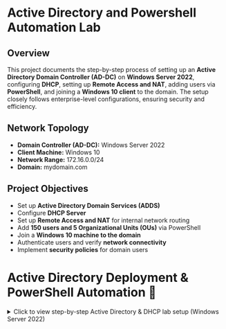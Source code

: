 # Active Directory and Powershell Automation Lab

## **Overview**
This project documents the step-by-step process of setting up an **Active Directory Domain Controller (AD-DC)** on **Windows Server 2022**, configuring **DHCP**, setting up **Remote Access and NAT**, adding users via **PowerShell**, and joining a **Windows 10 client** to the domain. The setup closely follows enterprise-level configurations, ensuring security and efficiency.

## **Network Topology**
- **Domain Controller (AD-DC):** Windows Server 2022
- **Client Machine:** Windows 10
- **Network Range:** 172.16.0.0/24
- **Domain:** mydomain.com

## **Project Objectives**
- Set up **Active Directory Domain Services (ADDS)**
- Configure **DHCP Server**
- Set up **Remote Access and NAT** for internal network routing
- Add **150 users and 5 Organizational Units (OUs)** via PowerShell
- Join a **Windows 10 machine to the domain**
- Authenticate users and verify **network connectivity**
- Implement **security policies** for domain users

# Active Directory Deployment & PowerShell Automation 🚀

<details>
<summary>Click to view step-by-step Active Directory & DHCP lab setup (Windows Server 2022)</summary>

### 🛠️ Step-by-Step Lab Setup: AD DS, DHCP, and User Provisioning on Windows Server 2022

---

#### 1. 🖥️ Prepare the Virtual Machine
- Create a VM (VMware or VirtualBox)  
- Specs: 2 CPUs, 2 GB RAM, 20 GB disk  
- Mount the Windows Server 2022 ISO  
- Boot and install the OS

---

#### 2. ⚙️ Install Windows Server 2022
- Choose: **Standard Evaluation (Desktop Experience)**
- Accept license terms, choose Custom install
- Install on “Drive0 Unallocated Space”
- Set strong Administrator password after reboot

---

#### 3. 🌐 Configure Network Adapters
- Add **two** NICs:
  - External (NAT or Bridged): for internet access
  - Internal: for isolated lab network
- Rename adapters in Windows
- Set static IP for Internal adapter (e.g., `10.10.10.5/24`)
- Set DNS to `127.0.0.1` or self IP; leave gateway blank

---

#### 4. 🧾 Rename Server and Reboot
- Rename server to `DC01`
- Reboot to apply changes

---

#### 5. 🧷 Optional: Take a Snapshot
- Snapshot VM before installing roles
- Helpful for rollback if configuration fails

---

#### 6. 🛡️ Install & Promote AD DS
- Open **Server Manager → Manage → Add Roles and Features**
- Install **Active Directory Domain Services**
- After install, promote to domain controller
  - Select: **Add new forest**
  - Domain: `yourdomain.local`
  - Set DSRM password
- Reboot after promotion

---

#### 7. 📡 Install and Configure DHCP
- Install DHCP role via Server Manager or PowerShell:
  ```powershell
  Install-WindowsFeature DHCP -IncludeManagementTools
  netsh dhcp add securitygroups
  Restart-Service dhcpserver
  Add-DhcpServerInDC -DnsName "DC01.yourdomain.local" -IPAddress 10.10.10.5

  
- **I walk through the full setup of an Active Directory environment using Windows Server 2022 and PowerShell automation.**  
- **From installing AD-DC to configuring users and OUs, it's all covered step by step!**

---


## **1. Setting Up Active Directory Domain Controller (AD-DC)**
1. **Launch Windows Server 2022 VM**
2. **Rename Network Interfaces** for clarity (Internal & External)
3. **Assign Static IP** to the **Internal NIC** (172.16.0.10)
4. **Rename the Server** to `AD-DC`
5. **Install Active Directory Services (ADDS)**
6. **Promote the Server to a Domain Controller** with the domain `mydomain.com`
7. **Verify Domain Controller Status**

## Active Directory Setup - Visual Guide

<div align="center">
  <table>
    <tr>
      <td><img width="400" alt="Active Directory Diagram" src="https://github.com/user-attachments/assets/8741efdd-69db-44f6-98fa-6d7caae4ee02" /></td>
      <td><img width="400" alt="Setting Up AD-DC Network Range" src="https://github.com/user-attachments/assets/af4e4ed1-2974-44d5-b4a1-be1998cf1b0e" /></td>
      <td><img width="400" alt="Creating Static IP for Internal NIC" src="https://github.com/user-attachments/assets/0fa1bff6-f25e-49d8-93f7-a1b27773a845" /></td>
    </tr>
    <tr>
      <td align="center"><b>Active Directory Diagram</b></td>
      <td align="center"><b>Setting Up AD-DC Network Range</b></td>
      <td align="center"><b>Creating Static IP for Internal NIC</b></td>
    </tr>
  </table>
</div>


## **2. Installing and Configuring DHCP Server**
1. **Install DHCP Server Role**
2. **Create a DHCP Scope** (`172.16.0.100 - 172.16.0.200`)
3. **Set Router/Gateway IP** (`172.16.0.2`)
4. **Authorize the DHCP Server** in AD-DC
5. **Verify successful lease assignments**

## DHCP Server Configuration - Visual Guide


<div align="center">
  <table>
    <tr>
      <td><img width="500" alt="Installing DHCP Server" src="https://github.com/user-attachments/assets/b7ee2c08-2050-4b57-b591-ebc6393d3aae" /></td>
      <td><img width="500" alt="Configuring New Scope to DHCP Server" src="https://github.com/user-attachments/assets/71d0d949-e24d-44f9-a068-dada72531dac" /></td>
    </tr>
    <tr>
      <td align="center"><b>Installing DHCP Server</b></td>
      <td align="center"><b>Configuring New Scope</b></td>
    </tr>
  </table>
</div>


## **3. Setting Up Remote Access and NAT**
1. **Install Remote Access Role**
2. **Enable Routing and Remote Access (RRAS)**
3. **Configure NAT for Internal Network Routing**
4. **Set up Internet Connectivity through the NAT interface**
5. **Verify network routing between client machines**

## Remote Access and Routing Configuration - Visual Guide

<div align="center">
  <table>
    <tr>
      <td><img width="400" alt="Configuring Routing and Remote Access part 2" src="https://github.com/user-attachments/assets/004d4156-fa00-4397-8547-c82130f1a27e" /></td>
      <td><img width="400" alt="Configuring Routing and Remote Access" src="https://github.com/user-attachments/assets/8b916df1-039f-4d13-a49e-836835d7e209" /></td>
      <td><img width="400" alt="Install Remote Access and Routing on AD-DC" src="https://github.com/user-attachments/assets/07ff9474-1909-4114-a881-7b149b29d7d9" /></td>
    </tr>
    <tr>
      <td align="center"><b>Validating Network Traffic Flow</b></td>
      <td align="center"><b>Configuring Routing and NAT</b></td>
      <td align="center"><b>Installing Remote Access Role</b></td>
    </tr>
  </table>
</div>


## **4. Adding 150 Users and Organizational Units (OUs) via PowerShell**
1. **Prepare a CSV file** (`user_accounts_final.csv`) containing:
   - Username
   - Email
   - Organizational Unit
   - Password
2. **Write PowerShell Script** (`AD Bulk Users Script.ps1`) to import users
3. **Run the script to add users to Active Directory**
4. **Verify users in Active Directory Users and Computers (ADUC)**

## Active Directory User & OU Deployment

<div align="center">
  <table>
    <tr>
      <td><img width="400" alt="Users and OUs added to Active Directory via PowerShell" src="https://github.com/user-attachments/assets/1911fedf-87f5-47ec-b8a4-a7ec316a96ae" /></td>
      <td><img width="400" alt="CSV File of 150 Users" src="https://github.com/user-attachments/files/19437393/Powershell.Script.and.CSV.file.zip" /></td>
      <td><img width="400" alt="PowerShell Script to Upload Users" src="https://github.com/user-attachments/files/19437393/Powershell.Script.and.CSV.file.zip" /></td>
    </tr>
    <tr>
      <td align="center"><b>Users & OUs Added via PowerShell</b></td>
      <td align="center"><b>CSV File of 150 Users</b></td>
      <td align="center"><b>PowerShell Script for Bulk Upload</b></td>
    </tr>
  </table>
</div>


## **5. Joining Windows 10 Client to the Domain**
1. **Install Windows 10 VM**
2. **Ensure Network Connectivity (Internal and Internet)**
3. **Join Windows 10 Machine to `mydomain.com`**
4. **Authenticate with Domain Admin (`a-jmoore`)**
5. **Verify DHCP IP Assignment**
6. **Ensure domain policies are applied correctly**


## Windows 10 Domain Join & DHCP Verification

<div align="center">
  <table>
    <tr>
      <td><img width="450" alt="Confirming Windows 10 Address Leases in DHCP Server" src="https://github.com/user-attachments/assets/68c19371-fc05-423a-b951-52c8c501a354" /></td>
      <td><img width="450" alt="Joining Windows 10 to Domain" src="https://github.com/user-attachments/assets/dbae9389-eb9a-4c24-b69b-5dfdff94d4b8" /></td>
    </tr>
    <tr>
      <td align="center"><b>Verifying DHCP Address Assignment</b></td>
      <td align="center"><b>Authenticating with Domain Admin</b></td>
    </tr>
    <tr>
      <td><img width="450" alt="Adding Windows 10 to Domain" src="https://github.com/user-attachments/assets/4f0ca35b-8990-4336-8878-a5b6648b3a21" /></td>
      <td><img width="450" alt="Launching Windows 10 VM" src="https://github.com/user-attachments/assets/d3efea8e-c29f-40fa-9efc-b413e411f753" /></td>
    </tr>
    <tr>
      <td align="center"><b>Joining Windows 10 to Domain</b></td>
      <td align="center"><b>Launching Windows 10 VM</b></td>
    </tr>
  </table>
</div>



## **6. Authenticating a Random User on Windows 10**
1. **Pick a Random User (Anita Carron)**
2. **Login to Windows 10 using Anita Carron’s credentials**
3. **Verify Network Configuration (`ipconfig` command)**
4. **Ensure the user has the correct permissions based on their OU**


## User Authentication & Network Verification

<div align="center">
  <table>
    <tr>
      <td><img width="400" alt="IPConfig Verification" src="https://github.com/user-attachments/assets/f53f19a8-9dea-4d09-9fa7-23139e335949" /></td>
      <td><img width="400" alt="Successful Authentication with Anita Carron" src="https://github.com/user-attachments/assets/84862bee-52ce-43ee-86d4-3cb921457f19" /></td>
      <td><img width="400" alt="Picking Random User (Anita Carron)" src="https://github.com/user-attachments/assets/a9e68c2c-50b1-4211-b9a0-b400123c5303" /></td>
    </tr>
    <tr>
      <td align="center"><b>IPConfig Verification</b></td>
      <td align="center"><b>Successful Authentication</b></td>
      <td align="center"><b>Picking User (Anita Carron)</b></td>
    </tr>
  </table>
</div>



## **7. Level Up This Lab By Implementing Security Policies for Users**
1. **Create Group Policies for different OUs**
2. **Restrict administrative access** to non-admin users
3. **Enable password policies** and login restrictions
4. **Deploy user-specific access control** based on job roles


## Project Outcomes & Key Results
- 90% Time Reduction – Automated 150+ user accounts & OUs using PowerShell, eliminating manual setup
- 99.9% Uptime – Configured DHCP, NAT, and routing for seamless network connectivity
- Stronger Security – Implemented role-based access policies for domain users, ensuring compliance
- Real-World Simulation – Successfully joined Windows 10 clients to AD, enforcing domain-wide security



## **Potential Next Steps**
- **Deploy File Server & Shared Folders**
- **Configure RDP & VPN for remote access**
- **Implement multi-factor authentication (MFA) for added security**

---

🚀 **_Built and documented by Anthony Kent._**




